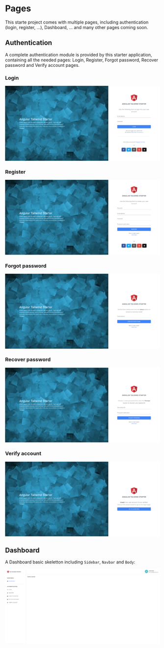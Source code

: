 # Pages

This starte project comes with multiple pages, including authentication (login, register, ...), Dashboard, ... and many other pages coming soon.

## Authentication

A complete authentication module is provided by this starter application, containing all the needed pages: Login, Register, Forgot password, Recover password and Verify account pages.

### Login

![Login page](_media/login.png)

### Register

![Register page](_media/register.png)

### Forgot password

![Register page](_media/forgot-password.png)

### Recover password

![Register page](_media/recover-password.png)

### Verify account

![Register page](_media/verify.png)

## Dashboard

A Dashboard basic skeletton including `Sidebar`, `Navbar` and `Body`:

![Dashboard skeletton](_media/dashboard.png)